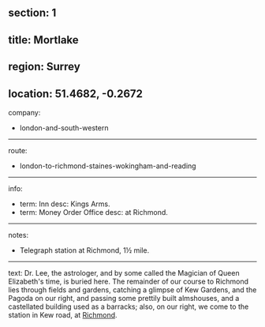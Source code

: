 section: 1
----
title: Mortlake
----
region: Surrey
----
location: 51.4682, -0.2672
----
company:
- london-and-south-western
----
route:
- london-to-richmond-staines-wokingham-and-reading
----
info:
- term: Inn
  desc: Kings Arms.
- term: Money Order Office
  desc: at Richmond.
----
notes:
- Telegraph station at Richmond, 1½ mile.
----
text: Dr. Lee, the astrologer, and by some called the Magician of Queen Elizabeth's time, is buried here. The remainder of our course to Richmond lies through fields and gardens, catching a glimpse of Kew Gardens, and the Pagoda on our right, and passing some prettily built almshouses, and a castellated building used as a barracks; also, on our right, we come to the station in Kew road, at [Richmond](/stations/richmond).

